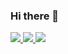 ### Hi there 👋

<!--
**salmomascarenhas/salmomascarenhas** is a ✨ _special_ ✨ repository because its `README.md` (this file) appears on your GitHub profile.

Here are some ideas to get you started:

- 🔭 I’m currently working on ...
- 🌱 I’m currently learning ...
- 👯 I’m looking to collaborate on ...
- 🤔 I’m looking for help with ...
- 💬 Ask me about ...
- 📫 How to reach me: ...
- 😄 Pronouns: ...
- ⚡ Fun fact: ...
-->

<a href="https://www.linkedin.com/in/salmomascarenhas/">
<img src="https://user-images.githubusercontent.com/37513299/87187628-dbc8c280-c2c3-11ea-9d4d-35d3df4eb011.png" /> 
</a>

<a href="mailto:salmo.cruz@gmail.com" target="_blank">
<img src="https://user-images.githubusercontent.com/37513299/87187653-e71bee00-c2c3-11ea-83ff-5f86db00ae15.png" /> 
</a>

<a href="">
<img src="https://user-images.githubusercontent.com/37513299/87187655-e84d1b00-c2c3-11ea-81c3-01ef30767656.png" /> 
</a>

